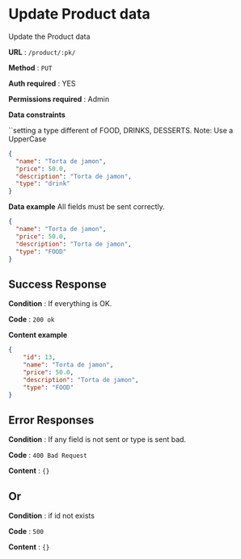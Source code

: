 # Update Product data

Update the Product data

**URL** : `/product/:pk/`

**Method** : `PUT`

**Auth required** : YES

**Permissions required** : Admin

**Data constraints**

``setting a type different of FOOD, DRINKS, DESSERTS.
Note: Use a UpperCase

```json
{
  "name": "Torta de jamon",
  "price": 50.0,
  "description": "Torta de jamon",
  "type": "drink"
}
```

**Data example** All fields must be sent correctly.

```json
{
  "name": "Torta de jamon",
  "price": 50.0,
  "description": "Torta de jamon",
  "type": "FOOD"
}
```

## Success Response

**Condition** : If everything is OK.

**Code** : `200 ok`

**Content example**

```json
{
	"id": 13,
	"name": "Torta de jamon",
	"price": 50.0,
	"description": "Torta de jamon",
	"type": "FOOD"
}
```

## Error Responses

**Condition** : If any field is not sent or type is sent bad.

**Code** : `400 Bad Request`

**Content** : `{}`

## Or

**Condition** : if id not exists

**Code** : `500`

**Content** : `{}`
